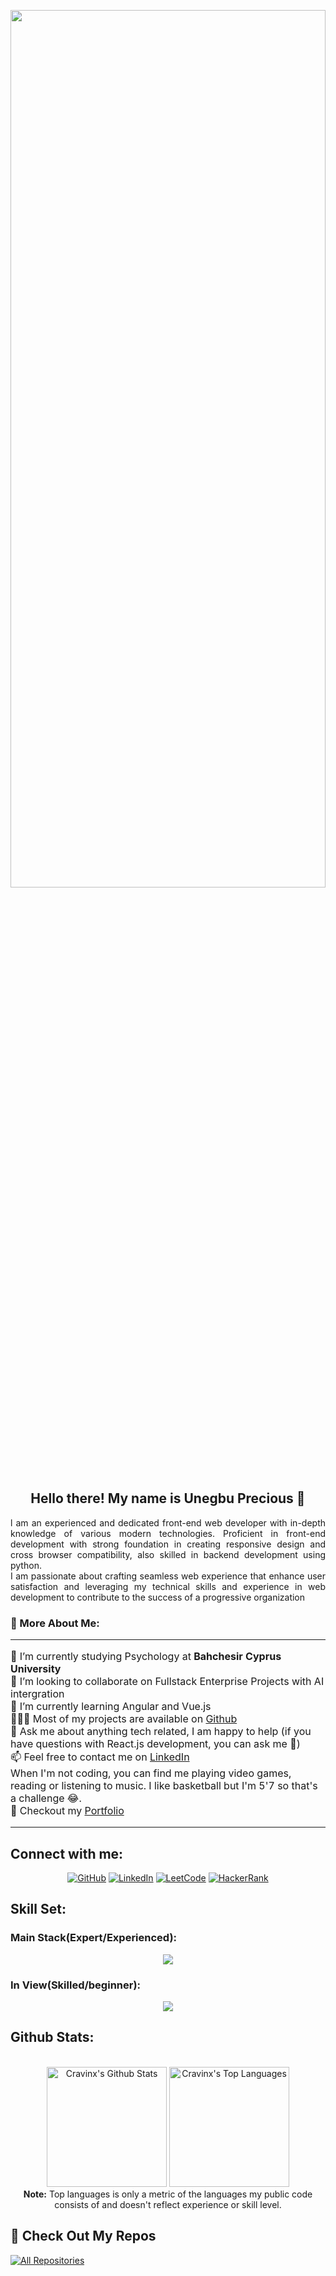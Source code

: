 <p align="center">
 <img  width="100%" height="60%" src="https://github.com/user-attachments/assets/f0762d49-cad3-49cd-98dd-4aee910b9dd1">
</p>
<h2 align="center">Hello there! My name is Unegbu Precious 👋</h2>
<p align="justify">l am an experienced and dedicated front-end web developer with in-depth knowledge of various modern technologies. Proficient in front-end development with strong foundation in creating responsive
design and cross browser compatibility, also skilled in backend development using python. <br/>
I am passionate about crafting seamless web experience that enhance user satisfaction and leveraging my technical
skills and experience in web development to contribute to the success of a progressive organization
</p>

### 🧐 More About Me:
<table style="border-collapse: collapse; border: none; width: 100%;">
  <tr style="border: none;">
    <td style="border: none; padding: 0; vertical-align: top;">
      <ul style="list-style-type: none; padding-left: 0;">
        <li>🔭 I’m currently studying Psychology at <b>Bahchesir Cyprus University</b></li>
        <li>🤝 I’m looking to collaborate on Fullstack Enterprise Projects with AI intergration</li>
        <li>🌱 I’m currently learning Angular and Vue.js</li>
        <li>👨🏻‍💻 Most of my projects are available on <a href="https://github.com/cravinx?tab=repositories">Github</a></li>
        <li>💬 Ask me about anything tech related, I am happy to help (if you have questions with React.js development, you can ask me 🐧)</li>
        <li>📫 Feel free to contact me on <a href="https://www.linkedin.com/in/cravinx/">LinkedIn</a></li>
        <li>When I'm not coding, you can find me playing video games, reading or listening to music. I like basketball but I'm 5'7 so that's a challenge 😂.</li>
        <li>📝 Checkout my <a href="https://www.unegbprecious.com/">Portfolio</a></li>
      </ul>
    </td>
  </tr>
</table>

## Connect with me:

<p align="center">
  <a href="https://github.com/cravinx">
  <img src="https://img.shields.io/badge/cravinx-100000?style=for-the-badge&logo=github&logoColor=white" alt="GitHub"></a>
  <a href="https://www.linkedin.com/in/unegbu-precious-77943b169/">
  <img src="https://img.shields.io/badge/Unegbu%20Precious-%230077B5.svg?style=for-the-badge&logo=linkedin&logoColor=white" alt="LinkedIn"></a>
  <a href="mailto:unegbuprecious25@gmail.com">
  <img src="https://img.shields.io/badge/unegbuprecious25@gmail.com-D14836?style=for-the-badge&logo=Gmail&logoColor=white" alt="LeetCode"></a>
  <a href="https://unegbuprecious.me">
  <img src="https://img.shields.io/badge/-unegbuprecious.com-00CC00?style=for-the-badge&logo=website&logoColor=white" alt="HackerRank"></a>
</p>

## Skill Set:

### Main Stack(Expert/Experienced):
<a href="https://github.com/cravinx">
<div align="center">  
       <img src="https://skillicons.dev/icons?i=html,css,tailwind,js,ts,react,nextjs,python,django,postgres,git,github&perline=12" /> 
</div>
</a>

### In View(Skilled/beginner): 
<a href="https://github.com/cravinx">
<div align="center">  
       <img src="https://skillicons.dev/icons?i=vue,angular,threejs &perline=12" /> 
</div>
</a>

## Github Stats:

<!-- Bassed on: https://github.com/anuraghazra/github-readme-stats -->
<p align="center">
  <br/>
  <a href="https://github.com/anuraghazra/github-readme-stats"><img alt="Cravinx's Github Stats" src="https://github-readme-stats.vercel.app/api/?username=cravinx&show_icons=true&count_private=true&theme=react&bg_color=1F222E&title_color=7cebf5&icon_color=2d7de4&show_icons=true&border_color=7cebf5&border_radius=10" height="192px"/></a>
  <a href="https://github.com/anuraghazra/github-readme-stats"><img alt="Cravinx's Top Languages" src="https://github-readme-stats.vercel.app/api/top-langs/?username=cravinx&langs_count=8&layout=compact&theme=react&bg_color=1F222E&title_color=7cebf5&icon_color=2d7de4&show_icons=true&border_color=7cebf5&border_radius=10" height="192px"/></a>
  <br/>
  <b>Note:</b> Top languages is only a metric of the languages my public code consists of and doesn't reflect experience or skill level.
</p>

## 📘 Check Out My Repos 

</p>
<p align="left">
  <a href="https://github.com/cravinxtab=repositories"><img alt="All Repositories" title="All Repositories" src="https://custom-icon-badges.herokuapp.com/badge/-All%20Repos-2962FF?style=for-the-badge&logoColor=white&logo=repo"/></a>
</p>

